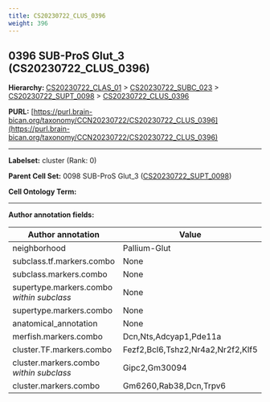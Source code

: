 ```yaml
---
title: CS20230722_CLUS_0396
weight: 396
---
```

## 0396 SUB-ProS Glut_3 (CS20230722_CLUS_0396)
<b>Hierarchy: </b>
[CS20230722_CLAS_01](../CS20230722_CLAS_01) >
[CS20230722_SUBC_023](../CS20230722_SUBC_023) >
[CS20230722_SUPT_0098](../CS20230722_SUPT_0098) >
[CS20230722_CLUS_0396](../CS20230722_CLUS_0396)

**PURL:** [https://purl.brain-bican.org/taxonomy/CCN20230722/CS20230722_CLUS_0396](https://purl.brain-bican.org/taxonomy/CCN20230722/CS20230722_CLUS_0396)

---


**Labelset:** cluster (Rank: 0)

**Parent Cell Set:** 0098 SUB-ProS Glut_3 ([CS20230722_SUPT_0098](../CS20230722_SUPT_0098))



**Cell Ontology Term:** 

[MARKER GENES.]: #


---

[TRANSFERRED ANNOTATIONS.]: #


[AUTHOR ANNOTATION FIELDS.]: #


**Author annotation fields:**

| Author annotation | Value |
|-------------------|-------|
|neighborhood|Pallium-Glut|
|subclass.tf.markers.combo|None|
|subclass.markers.combo|None|
|supertype.markers.combo _within subclass_|None|
|supertype.markers.combo|None|
|anatomical_annotation|None|
|merfish.markers.combo|Dcn,Nts,Adcyap1,Pde11a|
|cluster.TF.markers.combo|Fezf2,Bcl6,Tshz2,Nr4a2,Nr2f2,Klf5|
|cluster.markers.combo _within subclass_|Gipc2,Gm30094|
|cluster.markers.combo|Gm6260,Rab38,Dcn,Trpv6|
